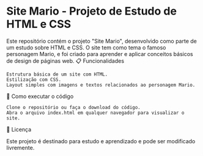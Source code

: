 # Site Mario - Projeto de Estudo de HTML e CSS

Este repositório contém o projeto "Site Mario", desenvolvido como parte de um estudo sobre HTML e CSS. O site tem como tema o famoso personagem Mario, e foi criado para aprender e aplicar conceitos básicos de design de páginas web.
📋 Funcionalidades

    Estrutura básica de um site com HTML.
    Estilização com CSS.
    Layout simples com imagens e textos relacionados ao personagem Mario.

🚀 Como executar o código

    Clone o repositório ou faça o download do código.
    Abra o arquivo index.html em qualquer navegador para visualizar o site.

📄 Licença

Este projeto é destinado para estudo e aprendizado e pode ser modificado livremente.
